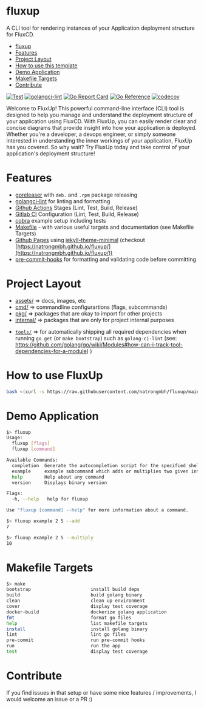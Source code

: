 # fluxup
A CLI tool for rendering instances of your Application deployment structure for FluxCD.

<!--ts-->
   * [fluxup](#fluxup)
   * [Features](#features)
   * [Project Layout](#project-layout)
   * [How to use this template](#how-to-use-this-template)
   * [Demo Application](#demo-application)
   * [Makefile Targets](#makefile-targets)
   * [Contribute](#contribute)

<!-- Added by: morelly_t1, at: Tue 10 Aug 2021 08:54:24 AM CEST -->

<!--te-->

[![Test](https://github.com/natrongmbh/fluxup/actions/workflows/test.yml/badge.svg)](https://github.com/natrongmbh/fluxup/actions/workflows/test.yml) [![golangci-lint](https://github.com/natrongmbh/fluxup/actions/workflows/lint.yml/badge.svg)](https://github.com/natrongmbh/fluxup/actions/workflows/lint.yml) [![Go Report Card](https://goreportcard.com/badge/github.com/natrongmbh/fluxup)](https://goreportcard.com/report/github.com/natrongmbh/fluxup) [![Go Reference](https://pkg.go.dev/badge/github.com/natrongmbh/fluxup.svg)](https://pkg.go.dev/github.com/natrongmbh/fluxup) [![codecov](https://codecov.io/gh/natrongmbh/fluxup/branch/main/graph/badge.svg?token=Y5K4SID71F)](https://codecov.io/gh/natrongmbh/fluxup)

Welcome to FluxUp! This powerful command-line interface (CLI) tool is designed to help you manage and understand the deployment structure of your application using FluxCD. With FluxUp, you can easily render clear and concise diagrams that provide insight into how your application is deployed. Whether you're a developer, a devops engineer, or simply someone interested in understanding the inner workings of your application, FluxUp has you covered. So why wait? Try FluxUp today and take control of your application's deployment structure!

# Features

- [goreleaser](https://goreleaser.com/) with `deb.` and `.rpm` package releasing
- [golangci-lint](https://golangci-lint.run/) for linting and formatting
- [Github Actions](.github/worflows) Stages (Lint, Test, Build, Release)
- [Gitlab CI](.gitlab-ci.yml) Configuration (Lint, Test, Build, Release)
- [cobra](https://cobra.dev/) example setup including tests
- [Makefile](Makefile) - with various useful targets and documentation (see Makefile Targets)
- [Github Pages](_config.yml) using [jekyll-theme-minimal](https://github.com/pages-themes/minimal) (checkout [https://natrongmbh.github.io/fluxup/](https://natrongmbh.github.io/fluxup/))
- [pre-commit-hooks](https://pre-commit.com/) for formatting and validating code before committing

# Project Layout

* [assets/](https://pkg.go.dev/github.com/natrongmbh/fluxup/assets) => docs, images, etc
* [cmd/](https://pkg.go.dev/github.com/natrongmbh/fluxup/cmd)  => commandline configurartions (flags, subcommands)
* [pkg/](https://pkg.go.dev/github.com/natrongmbh/fluxup/pkg)  => packages that are okay to import for other projects
* [internal/](https://pkg.go.dev/github.com/natrongmbh/fluxup/pkg)  => packages that are only for project internal purposes
- [`tools/`](tools/) => for automatically shipping all required dependencies when running `go get` (or `make bootstrap`) such as `golang-ci-lint` (see: https://github.com/golang/go/wiki/Modules#how-can-i-track-tool-dependencies-for-a-module)
)

# How to use FluxUp

```sh
bash <(curl -s https://raw.githubusercontent.com/natrongmbh/fluxup/main/install.sh)
```

# Demo Application

```sh
$> fluxup
Usage:
  fluxup [flags]
  fluxup [command]

Available Commands:
  completion  Generate the autocompletion script for the specified shell
  example     example subcommand which adds or multiplies two given integers
  help        Help about any command
  version     Displays binary version

Flags:
  -h, --help   help for fluxup

Use "fluxup [command] --help" for more information about a command.
```

```sh
$> fluxup example 2 5 --add
7

$> fluxup example 2 5 --multiply
10
```

# Makefile Targets

```sh
$> make
bootstrap                      install build deps
build                          build golang binary
clean                          clean up environment
cover                          display test coverage
docker-build                   dockerize golang application
fmt                            format go files
help                           list makefile targets
install                        install golang binary
lint                           lint go files
pre-commit                     run pre-commit hooks
run                            run the app
test                           display test coverage
```

# Contribute

If you find issues in that setup or have some nice features / improvements, I would welcome an issue or a PR :)
